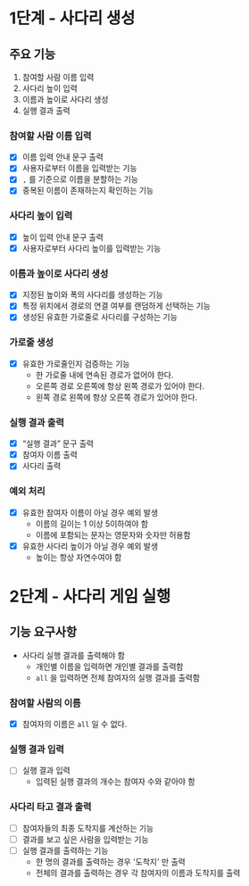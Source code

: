 # 1단계 - 사다리 생성

## 주요 기능

1. 참여할 사람 이름 입력
2. 사다리 높이 입력
3. 이름과 높이로 사다리 생성
4. 실행 결과 출력

### 참여할 사람 이름 입력
- [x] 이름 입력 안내 문구 출력
- [x] 사용자로부터 이름을 입력받는 기능
- [x] `,` 를 기준으로 이름을 분할하는 기능
- [x] 중복된 이름이 존재하는지 확인하는 기능

### 사다리 높이 입력
- [x] 높이 입력 안내 문구 출력
- [x] 사용자로부터 사다리 높이를 입력받는 기능

### 이름과 높이로 사다리 생성
- [x] 지정된 높이와 폭의 사다리를 생성하는 기능
- [x] 특정 위치에서 경로의 연결 여부를 랜덤하게 선택하는 기능
- [x] 생성된 유효한 가로줄로 사다리를 구성하는 기능

### 가로줄 생성
- [x] 유효한 가로줄인지 검증하는 기능
  - 한 가로줄 내에 연속된 경로가 없어야 한다.
  - 오른쪽 경로 오른쪽에 항상 왼쪽 경로가 있어야 한다.
  - 왼쪽 경로 왼쪽에 항상 오른쪽 경로가 있어야 한다.

### 실행 결과 출력
- [x] “실행 결과” 문구 출력
- [x] 참여자 이름 출력
- [x] 사다리 출력

### 예외 처리
- [x] 유효한 참여자 이름이 아닐 경우 예외 발생
    - 이름의 길이는 1 이상 5이하여야 함
    - 이름에 포함되는 문자는 영문자와 숫자만 허용함
- [x] 유효한 사다리 높이가 아닐 경우 예외 발생
    - 높이는 항상 자연수여야 함

# 2단계 - 사다리 게임 실행

## 기능 요구사항
- 사다리 실행 결과를 출력해야 함
  - 개인별 이름을 입력하면 개인별 결과를 출력함
  - `all` 을 입력하면 전체 참여자의 실행 결과를 출력함

### 참여할 사람의 이름
- [x] 참여자의 이름은 `all` 일 수 없다.

### 실행 결과 입력
- [ ] 실행 결과 입력
  - 입력된 실행 결과의 개수는 참여자 수와 같아야 함

### 사다리 타고 결과 출력
- [ ] 참여자들의 최종 도착지를 계산하는 기능
- [ ] 결과를 보고 싶은 사람을 입력받는 기능
- [ ] 실행 결과를 출력하는 기능
  - 한 명의 결과를 출력하는 경우 '도착지' 만 출력
  - 전체의 결과를 출력하는 경우 각 참여자의 이름과 도착지를 출력
